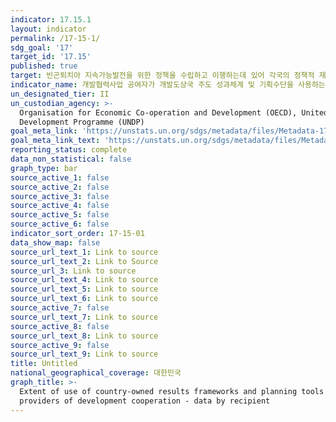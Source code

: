 ```yaml
---
indicator: 17.15.1
layout: indicator
permalink: /17-15-1/
sdg_goal: '17'
target_id: '17.15'
published: true
target: 빈곤퇴치아 지속가능발전을 위한 정책을 수립하고 이행하는데 있어 각국의 정책적 재량과 리더십 존중
indicator_name: 개발협력사업 공여자가 개발도상국 주도 성과체계 및 기획수단을 사용하는 정도
un_designated_tier: II
un_custodian_agency: >-
  Organisation for Economic Co-operation and Development (OECD), United Nations
  Development Programme (UNDP)
goal_meta_link: 'https://unstats.un.org/sdgs/metadata/files/Metadata-17-15-01.pdf'
goal_meta_link_text: 'https://unstats.un.org/sdgs/metadata/files/Metadata-17-15-01.pdf'
reporting_status: complete
data_non_statistical: false
graph_type: bar
source_active_1: false
source_active_2: false
source_active_3: false
source_active_4: false
source_active_5: false
source_active_6: false
indicator_sort_order: 17-15-01
data_show_map: false
source_url_text_1: Link to source
source_url_text_2: Link to Source
source_url_3: Link to source
source_url_text_4: Link to source
source_url_text_5: Link to source
source_url_text_6: Link to source
source_active_7: false
source_url_text_7: Link to source
source_active_8: false
source_url_text_8: Link to source
source_active_9: false
source_url_text_9: Link to source
title: Untitled
national_geographical_coverage: 대한민국
graph_title: >-
  Extent of use of country-owned results frameworks and planning tools by
  providers of development cooperation - data by recipient
---
```

